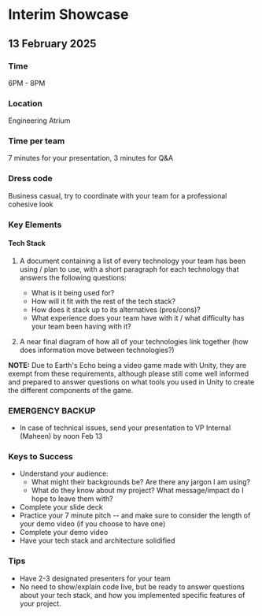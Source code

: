 # Interim Showcase

## 13 February 2025

### Time

6PM - 8PM

### Location

Engineering Atrium

### Time per team

7 minutes for your presentation, 3 minutes for Q&A

### Dress code

Business casual, try to coordinate with your team for a professional cohesive look

### Key Elements

#### Tech Stack

1. A document containing a list of every technology your team has been using / plan to use, with a short paragraph for each technology that answers the following questions:

   - What is it being used for?
   - How will it fit with the rest of the tech stack?
   - How does it stack up to its alternatives (pros/cons)?
   - What experience does your team have with it / what difficulty has your team been having with it?

2. A near final diagram of how all of your technologies link together (how does information move between technologies?)

**NOTE:** Due to Earth's Echo being a video game made with Unity, they are exempt from these requirements, although please still come well informed and prepared to answer questions on what tools you used in Unity to create the different components of the game.

### EMERGENCY BACKUP

- In case of technical issues, send your presentation to VP Internal (Maheen) by noon Feb 13

### Keys to Success

- Understand your audience:
  - What might their backgrounds be? Are there any jargon I am using?
  - What do they know about my project? What message/impact do I hope to leave them with?
- Complete your slide deck
- Practice your 7 minute pitch -- and make sure to consider the length of your demo video (if you choose to have one)
- Complete your demo video
- Have your tech stack and architecture solidified

### Tips

- Have 2-3 designated presenters for your team
- No need to show/explain code live, but be ready to answer questions about your tech stack, and how you implemented specific features of your project.
